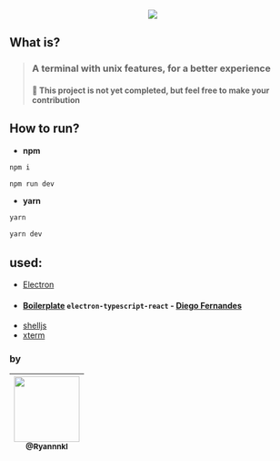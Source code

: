<h3 align="center">
  <img src="https://i.ibb.co/Jp5XrS2/background.png"/>
  <br/>
</h3>

## What is?

> ### A terminal with unix features, for a better experience
>
> #### :construction: This project is not yet completed, but feel free to make your contribution

## How to run?

- **npm**

```bash
npm i

npm run dev
```

- **yarn**

```bash
yarn

yarn dev
```

## used:

- [Electron](https://www.electronjs.org/)
- #### [Boilerplate](https://github.com/diego3g/electron-typescript-react) `electron-typescript-react` - [Diego Fernandes](https://github.com/diego3g)
- [shelljs](https://github.com/shelljs/shelljs)
- [xterm](https://xtermjs.org/)

### by

| [<img src="https://avatars1.githubusercontent.com/u/48577990?v=4" width=115><br><sub>@Ryannnkl</sub>](https://github.com/Ryannnkl) |
| :--------------------------------------------------------------------------------------------------------------------------------: |

